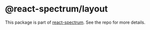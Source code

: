 # @react-spectrum/layout

This package is part of [react-spectrum](https://github.com/adobe-private/react-spectrum-v3). See the repo for more details.
